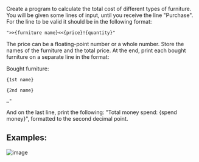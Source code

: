 Create a program to calculate the total cost of different types of furniture. You will be given some lines of input, until you receive the line "Purchase". For the line to be valid it should be in the following format:

    ">>{furniture name}<<{price}!{quantity}"

The price can be a floating-point number or a whole number. Store the names of the furniture and the total price. At the end, print each bought furniture on a separate line in the format:

Bought furniture:

    {1st name}

    {2nd name}

    …"

And on the last line, print the following: "Total money spend: {spend money}", formatted to the second decimal point.

## Examples:

![image](https://user-images.githubusercontent.com/45227327/209978527-b811b89c-ed99-488f-bd03-1574066ca285.png)
